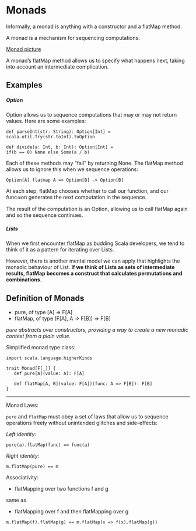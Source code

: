 # Monads

Informally, a monad is anything with a constructor and a flatMap method.

A monad is a mechanism for sequencing computations.

[Monad picture](https://github.com/jpalmerr/ScalaWithCats/blob/master/public/MonadPicture.png)

A monad’s flatMap method allows us to specify what happens next, 
taking into account an intermediate complication.

## Examples

##### Option

Option allows us to sequence computations that may or may not return values.
Here are some examples:
 
 ```$xslt
def parseInt(str: String): Option[Int] =
scala.util.Try(str.toInt).toOption

def divide(a: Int, b: Int): Option[Int] =
if(b == 0) None else Some(a / b)
```

Each of these methods may “fail” by returning None. The flatMap method
allows us to ignore this when we sequence operations:

`Option[A] flatmap A => Option[B] -> Option[B]`

At each step, flatMap chooses whether to call our function, and our funcঞon
generates the next computation in the sequence.

The result of the computation is an Option, allowing us to call flatMap again
and so the sequence continues.

##### Lists

When we first encounter flatMap as budding Scala developers,
we tend to think of it as a pattern for iterating over Lists.

However, there is another mental model we can apply that highlights the
monadic behaviour of List.
**If we think of Lists as sets of intermediate results, 
flatMap becomes a construct that calculates permutations and combinations.**

## Definition of Monads

- pure, of type [A] => F[A]
- flatMap, of type (F[A], A => F[B]) => F[B]

*pure abstracts over constructors, providing a way to create a new monadic
 context from a plain value.*
 
 Simplified monad type class:
 
 ```
 import scala.language.higherKinds
 
 trait Monad[F[_]] {
    def pure[A](value: A): F[A]
    
    def flatMap[A, B](value: F[A])(func: A => F[B]): F[B]
 }
 ```
 
 ____
 Monad Laws:
 
 `pure` and `flatMap` must obey a set of laws that allow us to sequence
 operations freely without unintended glitches and side-effects:
 
 *Left identity:*
 
 `pure(a).flatMap(func) == func(a)`
 
 *Right identity:*
 
 `m.flatMap(pure) == m`
 
 Associativity: 
 
 - flatMapping over two functions f and g
 
 same as
 
- flatMapping over f and then flatMapping over g
 
 `m.flatMap(f).flatMap(g) == m.flatMap(x => f(x).flatMap(g))`